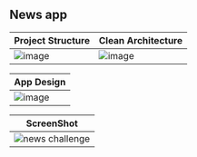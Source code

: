 ## News app

|Project Structure | Clean Architecture |
|------------------|--------------------|
| ![image](https://github.com/nicolaurenti/NewsChallenge/assets/58676544/ec50f8fc-3a24-4e05-977e-2ec817f1deab) | ![image](https://github.com/nicolaurenti/NewsChallenge/assets/58676544/e4c1bded-8d22-450e-b836-8819e5093b29) |

| App Design |
|------------|
| ![image](https://github.com/nicolaurenti/NewsChallenge/assets/58676544/f14b527a-bccc-458f-bd56-d4637a35ab80) |

| ScreenShot |
|------------|
| ![news challenge](https://github.com/nicolaurenti/NewsChallenge/assets/58676544/53208e69-9588-49f1-9a2c-333db36b73e7) |
